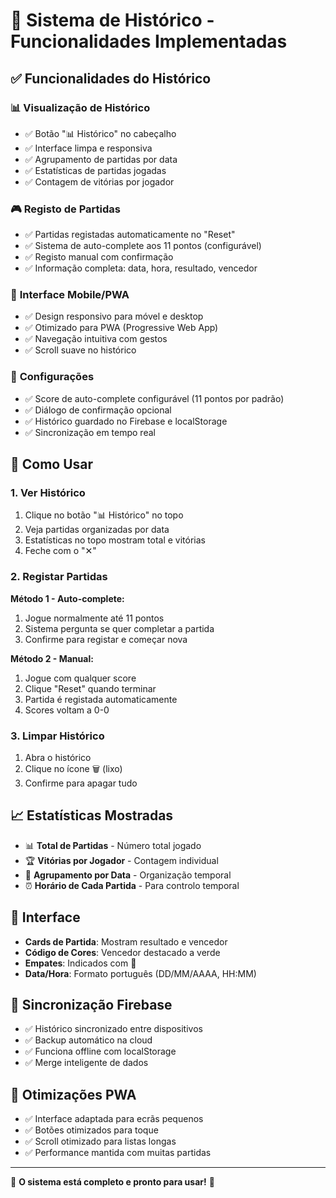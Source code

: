 # 🏓 Sistema de Histórico - Funcionalidades Implementadas

## ✅ **Funcionalidades do Histórico**

### 📊 **Visualização de Histórico**
- ✅ Botão "📊 Histórico" no cabeçalho
- ✅ Interface limpa e responsiva
- ✅ Agrupamento de partidas por data
- ✅ Estatísticas de partidas jogadas
- ✅ Contagem de vitórias por jogador

### 🎮 **Registo de Partidas**
- ✅ Partidas registadas automaticamente no "Reset"
- ✅ Sistema de auto-complete aos 11 pontos (configurável)
- ✅ Registo manual com confirmação
- ✅ Informação completa: data, hora, resultado, vencedor

### 📱 **Interface Mobile/PWA**
- ✅ Design responsivo para móvel e desktop
- ✅ Otimizado para PWA (Progressive Web App)
- ✅ Navegação intuitiva com gestos
- ✅ Scroll suave no histórico

### 🔧 **Configurações**
- ✅ Score de auto-complete configurável (11 pontos por padrão)
- ✅ Diálogo de confirmação opcional
- ✅ Histórico guardado no Firebase e localStorage
- ✅ Sincronização em tempo real

## 🎯 **Como Usar**

### 1. **Ver Histórico**
1. Clique no botão "📊 Histórico" no topo
2. Veja partidas organizadas por data
3. Estatísticas no topo mostram total e vitórias
4. Feche com o "✕"

### 2. **Registar Partidas**
**Método 1 - Auto-complete:**
1. Jogue normalmente até 11 pontos
2. Sistema pergunta se quer completar a partida
3. Confirme para registar e começar nova

**Método 2 - Manual:**
1. Jogue com qualquer score
2. Clique "Reset" quando terminar
3. Partida é registada automaticamente
4. Scores voltam a 0-0

### 3. **Limpar Histórico**
1. Abra o histórico
2. Clique no ícone 🗑️ (lixo)
3. Confirme para apagar tudo

## 📈 **Estatísticas Mostradas**
- 📊 **Total de Partidas** - Número total jogado
- 🏆 **Vitórias por Jogador** - Contagem individual
- 📅 **Agrupamento por Data** - Organização temporal
- ⏰ **Horário de Cada Partida** - Para controlo temporal

## 🎨 **Interface**
- **Cards de Partida**: Mostram resultado e vencedor
- **Código de Cores**: Vencedor destacado a verde
- **Empates**: Indicados com 🤝
- **Data/Hora**: Formato português (DD/MM/AAAA, HH:MM)

## 🔄 **Sincronização Firebase**
- ✅ Histórico sincronizado entre dispositivos
- ✅ Backup automático na cloud
- ✅ Funciona offline com localStorage
- ✅ Merge inteligente de dados

## 📱 **Otimizações PWA**
- ✅ Interface adaptada para ecrãs pequenos
- ✅ Botões otimizados para toque
- ✅ Scroll otimizado para listas longas
- ✅ Performance mantida com muitas partidas

---

🎉 **O sistema está completo e pronto para usar!** 🏓
